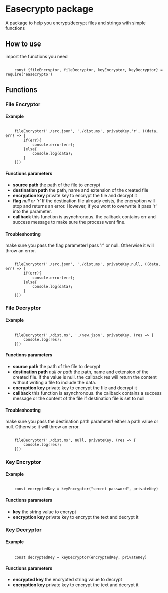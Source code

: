 # Easecrypto package

A package to help you encrypt/decrypt files and strings with simple functions

## How to use

import the functions you need

<code>
    const {fileEncryptor, fileDecryptor, keyEncryptor, keyDecryptor} = require('easecrypto')
</code>

## Functions

### File Encryptor

#### Example
<code>
    fileEncryptor('./src.json', './dist.ms', privateKey,'r', ((data, err) => {
        if(err){
            console.error(err);
        }else{
            console.log(data);
        }
    }))
</code>

#### Functions parameters

<ul>
    <li><strong>source path</strong> the path of the file to encrypt</li>
    <li><strong>destination path</strong> the path, name and extension of the created file</li>
    <li><strong>encryption key</strong> private key to encrypt the file and decrypt it</li>
    <li><strong>flag</strong> <em>null or 'r'</em> If the destination file already exists, the encryption will stop and returns an error. However, if you wont to overwrite it pass 'r' into the parameter.</li>
    <li><strong>callback</strong> this function is asynchronous. the callback contains err and success message to make sure the process went fine.</li>
</ul>

#### Troubleshooting

make sure you pass the flag parameter! pass 'r' or null. Otherwise it will throw an error.

<code>
    fileEncryptor('./src.json', './dist.ms', privateKey,null, ((data, err) => {
        if(err){
            console.error(err);
        }else{
            console.log(data);
        }
    }))
</code>


### File Decryptor

#### Example
<code>
    fileDecryptor('./dist.ms', './new.json', privateKey, (res => {
        console.log(res);
    }))
</code>

#### Functions parameters

<ul>
    <li><strong>source path</strong> the path of the file to decrypt</li>
    <li><strong>destination path</strong> <em>null or path</em> the path, name and extension of the created file. if the value is null. the callback res will return the content without writing a file to include the data.</li>
    <li><strong>encryption key</strong> private key to encrypt the file and decrypt it</li>
    <li><strong>callback</strong> this function is asynchronous. the callback contains a success message or the content of the file if destination file is set to null</li>
</ul>

#### Troubleshooting

make sure you pass the destination path parameter! either a path value or null. Otherwise it will throw an error.

<code>
    fileDecryptor('./dist.ms', null, privateKey, (res => {
        console.log(res);
    }))
</code>

### Key Encryptor

#### Example
<code>
    const encryptedKey = keyEncryptor("secret password", privateKey)
</code>

#### Functions parameters

<ul>
    <li><strong>key</strong> the string value to encrypt</li>
    <li><strong>encryption key</strong> private key to encrypt the text and decrypt it</li>
</ul>

### Key Decryptor

#### Example
<code>
    const decryptedKey = keyDecryptor(encryptedKey, privateKey)
</code>

#### Functions parameters

<ul>
    <li><strong>encrypted key</strong> the encrypted string value to decrypt</li>
    <li><strong>encryption key</strong> private key to encrypt the text and decrypt it</li>
</ul>
